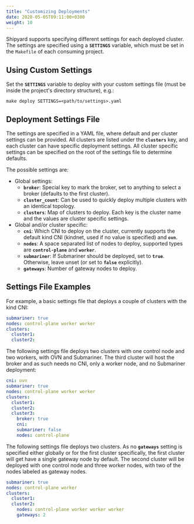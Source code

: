 ```yaml
---
title: "Customizing Deployments"
date: 2020-05-05T09:11:00+0300
weight: 10
---
```


Shipyard supports specifying different settings for each deployed cluster.
The settings are specified using a **`SETTINGS`** variable, which must be set in the `Makefile` of each consuming project.

## Using Custom Settings

Set the **`SETTINGS`** variable to deploy with your custom settings file (must be inside the project's directory structure), e.g.:

```shell
make deploy SETTINGS=<path/to/settings>.yaml
```

## Deployment Settings File

The settings are specified in a YAML file, where default and per cluster settings can be provided.
All clusters are listed under the **`clusters`** key, and each cluster can have specific deployment settings.
All cluster specific settings can be specified on the root of the settings file to determine defaults.

The possible settings are:

* Global settings:
  * **`broker`**: Special key to mark the broker, set to anything to select a broker (defaults to the first cluster).
  * **`cluster_count`**: Can be used to quickly deploy multiple clusters with an identical topology.
  * **`clusters`**: Map of clusters to deploy. Each key is the cluster name and the values are cluster specific settings.
* Global and/or cluster specific:
  * **`cni`**: Which CNI to deploy on the cluster,
    currently supports the default kind CNI (kindnet, used if no value is specified)
    and **`ovn`**.
  * **`nodes`**: A space separated list of nodes to deploy, supported types are **`control-plane`** and **`worker`**.
  * **`submariner`**: If Submariner should be deployed, set to **`true`**. Otherwise, leave unset (or set to **`false`** explicitly).
  * **`gateways`**: Number of gateway nodes to deploy.

## Settings File Examples

For example, a basic settings file that deploys a couple of clusters with the kind CNI:

```yaml
submariner: true
nodes: control-plane worker worker
clusters:
  cluster1:
  cluster2:
```

The following settings file deploys two clusters with one control node and two workers, with OVN and Submariner.
The third cluster will host the broker and as such needs no CNI, only a worker node, and no Submariner deployment:

```yaml
cni: ovn
submariner: true
nodes: control-plane worker worker
clusters:
  cluster1:
  cluster2:
  cluster3:
    broker: true
    cni:
    submariner: false
    nodes: control-plane
```

The following settings file deploys two clusters.
As no **`gateways`** setting is specified either globally or for the first cluster specifically,
the first cluster will get have a single gateway node by default.
The second cluster will be deployed with one control node and three worker nodes, with two of the nodes labeled as gateway nodes.

```yaml
submariner: true
nodes: control-plane worker
clusters:
  cluster1:
  cluster2:
    nodes: control-plane worker worker worker
    gateways: 2
```
